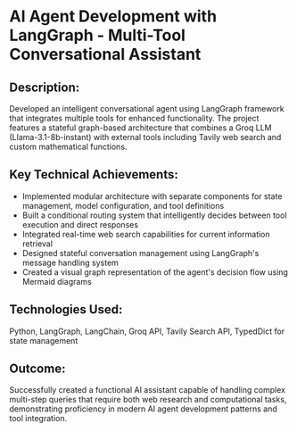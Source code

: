 # AI Agent Development with LangGraph - Multi-Tool Conversational Assistant
## Description:
Developed an intelligent conversational agent using LangGraph framework that integrates multiple tools for enhanced functionality. The project features a stateful graph-based architecture that combines a Groq LLM (Llama-3.1-8b-instant) with external tools including Tavily web search and custom mathematical functions.

## Key Technical Achievements:
- Implemented modular architecture with separate components for state management, model configuration, and tool definitions
- Built a conditional routing system that intelligently decides between tool execution and direct responses
- Integrated real-time web search capabilities for current information retrieval
- Designed stateful conversation management using LangGraph's message handling system
- Created a visual graph representation of the agent's decision flow using Mermaid diagrams

## Technologies Used: 
Python, LangGraph, LangChain, Groq API, Tavily Search API, TypedDict for state management

## Outcome: 
Successfully created a functional AI assistant capable of handling complex multi-step queries that require both web research and computational tasks, demonstrating proficiency in modern AI agent development patterns and tool integration.
